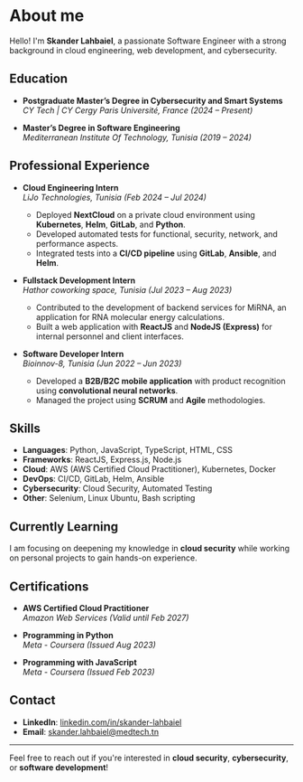 # About me

Hello! I'm **Skander Lahbaiel**, a passionate Software Engineer with a strong background in cloud engineering, web development, and cybersecurity.

## Education

- **Postgraduate Master’s Degree in Cybersecurity and Smart Systems**  
  *CY Tech | CY Cergy Paris Université, France (2024 – Present)*

- **Master’s Degree in Software Engineering**  
  *Mediterranean Institute Of Technology, Tunisia (2019 – 2024)*

## Professional Experience

- **Cloud Engineering Intern**  
  *LiJo Technologies, Tunisia (Feb 2024 – Jul 2024)*  
  - Deployed **NextCloud** on a private cloud environment using **Kubernetes**, **Helm**, **GitLab**, and **Python**.
  - Developed automated tests for functional, security, network, and performance aspects.
  - Integrated tests into a **CI/CD pipeline** using **GitLab**, **Ansible**, and **Helm**.

- **Fullstack Development Intern**  
  *Hathor coworking space, Tunisia (Jul 2023 – Aug 2023)*  
  - Contributed to the development of backend services for MiRNA, an application for RNA molecular energy calculations.
  - Built a web application with **ReactJS** and **NodeJS (Express)** for internal personnel and client interfaces.

- **Software Developer Intern**  
  *Bioinnov-8, Tunisia (Jun 2022 – Jun 2023)*  
  - Developed a **B2B/B2C mobile application** with product recognition using **convolutional neural networks**.
  - Managed the project using **SCRUM** and **Agile** methodologies.

## Skills

- **Languages**: Python, JavaScript, TypeScript, HTML, CSS
- **Frameworks**: ReactJS, Express.js, Node.js
- **Cloud**: AWS (AWS Certified Cloud Practitioner), Kubernetes, Docker
- **DevOps**: CI/CD, GitLab, Helm, Ansible
- **Cybersecurity**: Cloud Security, Automated Testing
- **Other**: Selenium, Linux Ubuntu, Bash scripting

## Currently Learning

I am focusing on deepening my knowledge in **cloud security** while working on personal projects to gain hands-on experience.

## Certifications

- **AWS Certified Cloud Practitioner**  
  *Amazon Web Services (Valid until Feb 2027)*
  
- **Programming in Python**  
  *Meta - Coursera (Issued Aug 2023)*

- **Programming with JavaScript**  
  *Meta - Coursera (Issued Feb 2023)*

## Contact

- **LinkedIn**: [linkedin.com/in/skander-lahbaiel](https://www.linkedin.com/in/skander-lahbaiel/)
- **Email**: skander.lahbaiel@medtech.tn

---

Feel free to reach out if you're interested in **cloud security**, **cybersecurity**, or **software development**!
